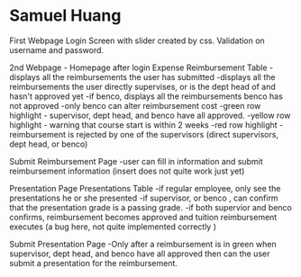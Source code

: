 # Samuel Huang

First Webpage
Login Screen with slider created by css.
Validation on username and password.

2nd Webpage - Homepage after login
Expense Reimbursement Table
-displays all the reimbursements the user has submitted
-displays all the reimbursements the user directly supervises, or is the dept head of and hasn't approved yet
-if benco, displays all the reimbursements benco has not approved
-only benco can alter reimbursement cost
-green row highlight - supervisor, dept head, and benco have all approved.
-yellow row highlight - warning that course start is within 2 weeks
-red row highlight - reimbursement is rejected by one of the supervisors (direct supervisors, dept head, or benco)

Submit Reimbursement Page
-user can fill in information and submit reimbursement information (insert does not quite work just yet)

Presentation Page
Presentations Table
-if regular employee, only see the presentations he or she presented
-if supervisor, or benco , can confirm that the presentation grade is a passing grade.
-if both supervior and benco confirms, reimbursement becomes approved and tuition reimbursement executes (a bug here, not quite implemented correctly )

Submit Presentation Page
-Only after a reimbursement is in green when supervisor, dept head, and benco have all approved then can the user submit a presentation
for the reimbursement.
